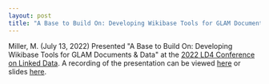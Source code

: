 ```yaml
---
layout: post
title: "A Base to Build On: Developing Wikibase Tools for GLAM Documents & Data"
---
```

Miller, M. (July 13, 2022) Presented "A Base to Build On: Developing Wikibase Tools for GLAM Documents & Data" at the [2022 LD4 Conference on Linked Data](https://sites.google.com/berkeley.edu/2022-ld4-conference/home). A recording of the presentation can be viewed [here](https://youtu.be/ccuwpYrr_7k) or slides [here](https://t.co/4yCy25W89t).
